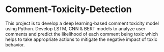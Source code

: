 # Comment-Toxicity-Detection
This project is to develop a deep learning-based comment toxicity model using Python. Develop LSTM, CNN &amp; BERT models to analyze user comments and predict the likelihood of each comment being toxic which helps to take appropriate actions to mitigate the negative impact of toxic behavior.
